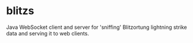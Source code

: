 # blitzs
Java WebSocket client and server for 'sniffing' Blitzortung lightning strike data and serving it to web clients.
